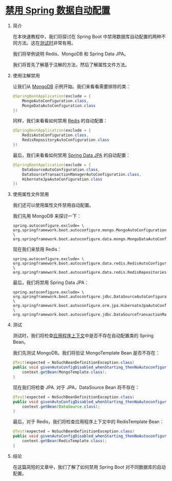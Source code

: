 # [禁用 Spring 数据自动配置](https://www.baeldung.com/spring-data-disable-auto-config)

1. 简介

    在本快速教程中，我们将探讨在 Spring Boot 中禁用数据库自动配置的两种不同方法。这在[测试时](https://www.baeldung.com/spring-boot-exclude-auto-configuration-test)非常有用。

    我们将举例说明 Redis、MongoDB 和 Spring Data JPA。

    我们将首先了解基于注解的方法，然后了解属性文件方法。

2. 使用注解禁用

    让我们从 [MongoDB](https://www.baeldung.com/spring-data-mongodb-tutorial) 示例开始。我们来看看需要排除的类：

    ```java
    @SpringBootApplication(exclude = {
        MongoAutoConfiguration.class,
        MongoDataAutoConfiguration.class
    })
    ```

    同样，我们来看看如何禁用 [Redis](https://www.baeldung.com/spring-data-redis-tutorial) 的自动配置：

    ```java
    @SpringBootApplication(exclude = {
        RedisAutoConfiguration.class,
        RedisRepositoryAutoConfiguration.class
    })
    ```

    最后，我们来看看如何禁用 [Spring Data JPA](https://www.baeldung.com/the-persistence-layer-with-spring-data-jpa) 的自动配置：

    ```java
    @SpringBootApplication(exclude = {
        DataSourceAutoConfiguration.class,
        DataSourceTransactionManagerAutoConfiguration.class,
        HibernateJpaAutoConfiguration.class
    })
    ```

3. 使用属性文件禁用

    我们还可以使用属性文件禁用自动配置。

    我们先用 MongoDB 来探讨一下：

    ```properties
    spring.autoconfigure.exclude= \
    org.springframework.boot.autoconfigure.mongo.MongoAutoConfiguration, \
    org.springframework.boot.autoconfigure.data.mongo.MongoDataAutoConfiguration
    ```

    现在我们来禁用 Redis：

    ```properties
    spring.autoconfigure.exclude= \
    org.springframework.boot.autoconfigure.data.redis.RedisAutoConfiguration, \
    org.springframework.boot.autoconfigure.data.redis.RedisRepositoriesAutoConfiguration
    ```

    最后，我们将禁用 Spring Data JPA：

    ```properties
    spring.autoconfigure.exclude= \
    org.springframework.boot.autoconfigure.jdbc.DataSourceAutoConfiguration, \
    org.springframework.boot.autoconfigure.orm.jpa.HibernateJpaAutoConfiguration, \
    org.springframework.boot.autoconfigure.jdbc.DataSourceTransactionManagerAutoConfiguration
    ```

4. 测试

    测试时，我们将检查[应用程序上下文](https://www.baeldung.com/spring-web-contexts)中是否不存在自动配置类的 Spring Bean。

    我们先测试 MongoDB。我们将验证 MongoTemplate Bean 是否不存在：

    ```java
    @Test(expected = NoSuchBeanDefinitionException.class)
    public void givenAutoConfigDisabled_whenStarting_thenNoAutoconfiguredBeansInContext() {
        context.getBean(MongoTemplate.class); 
    }
    ```

    现在我们将检查 JPA. 对于 JPA，DataSource Bean 将不存在：

    ```java
    @Test(expected = NoSuchBeanDefinitionException.class)
    public void givenAutoConfigDisabled_whenStarting_thenNoAutoconfiguredBeansInContext() {
        context.getBean(DataSource.class);
    }
    ```

    最后，对于 Redis，我们将检查应用程序上下文中的 RedisTemplate Bean：

    ```java
    @Test(expected = NoSuchBeanDefinitionException.class)
    public void givenAutoConfigDisabled_whenStarting_thenNoAutoconfiguredBeansInContext() {
        context.getBean(RedisTemplate.class);
    }
    ```

5. 结论

    在这篇简短的文章中，我们了解了如何禁用 Spring Boot 对不同数据库的自动配置。
